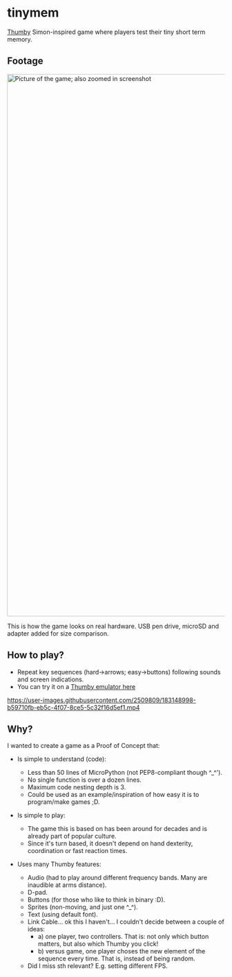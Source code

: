 # tinymem
[Thumby](https://thumby.us/) Simon-inspired game where players test their tiny short term memory.

## Footage
<img width="1253" alt="Picture of the game; also zoomed in screenshot" src="https://user-images.githubusercontent.com/2509809/183260970-860f0c97-1312-4bf9-8b8d-ea85ed24f0b8.png">

This is how the game looks on real hardware. USB pen drive, microSD and adapter added for size comparison.

## How to play?
- Repeat key sequences (hard->arrows; easy->buttons) following sounds and screen indications.
- You can try it on a [Thumby emulator here](https://code.thumby.us/)

https://user-images.githubusercontent.com/2509809/183148998-b59710fb-eb5c-4f07-8ce5-5c32f16d5ef1.mp4

## Why?
I wanted to create a game as a Proof of Concept that:

- Is simple to understand (code):
    - Less than 50 lines of MicroPython (not PEP8-compliant though ^_^').
    - No single function is over a dozen lines.
    - Maximum code nesting depth is 3.
    - Could be used as an example/inspiration of how easy it is to program/make games ;D.

- Is simple to play:
    - The game this is based on has been around for decades and is already part of popular culture.
    - Since it's turn based, it doesn't depend on hand dexterity, coordination or fast reaction times.

- Uses many Thumby features:
    - Audio (had to play around different frequency bands. Many are inaudible at arms distance).
    - D-pad.
    - Buttons (for those who like to think in binary :D).
    - Sprites (non-moving, and just one ^_^).
    - Text (using default font).
    - Link Cable... ok this I haven't... I couldn't decide between a couple of ideas:
        - a) one player, two controllers. That is: not only which button matters, but also which Thumby you click!
        - b) versus game, one player choses the new element of the sequence every time. That is, instead of being random.
    - Did I miss sth relevant? E.g. setting different FPS.
